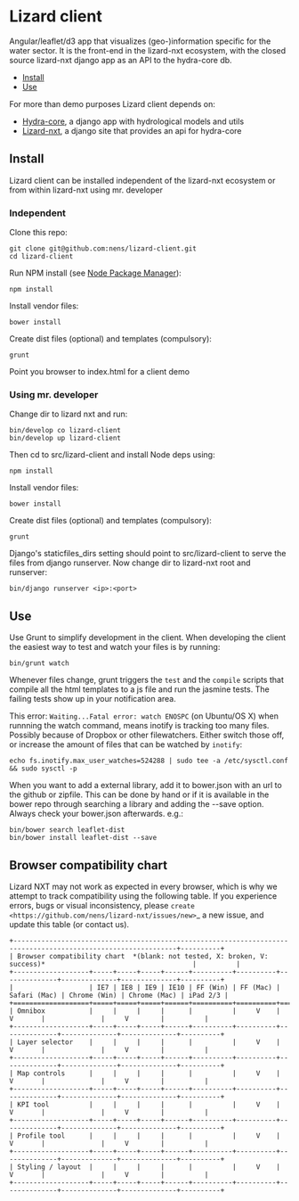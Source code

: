 # Lizard client

Angular/leaflet/d3 app that visualizes (geo-)information specific for the water sector. It is the front-end in the lizard-nxt ecosystem, with the closed source lizard-nxt django app as an API to the hydra-core db.

* [Install](#Install)
* [Use](#Use)

For more than demo purposes Lizard client depends on:

* [Hydra-core]( https://github.com/nens/hydra-core ), a django app with hydrological models and utils
* [Lizard-nxt]( https://github.com/nens/lizard-nxt ), a django site that provides an api for hydra-core

## Install

Lizard client can be installed independent of the lizard-nxt ecosystem or from within lizard-nxt using mr. developer

### Independent

Clone this repo:

    git clone git@github.com:nens/lizard-client.git
    cd lizard-client

Run NPM install (see [Node Package Manager]( https://www.npmjs.org/ )):

    npm install

Install vendor files:

    bower install

Create dist files (optional) and templates (compulsory):

    grunt

Point you browser to index.html for a client demo

### Using mr. developer

Change dir to lizard nxt and run:

    bin/develop co lizard-client
    bin/develop up lizard-client

Then cd to src/lizard-client and install Node deps using:

    npm install
  
Install vendor files:

    bower install

Create dist files (optional) and templates (compulsory):

    grunt
  
Django's staticfiles_dirs setting should point to src/lizard-client to serve the files from django runserver. Now change dir to lizard-nxt root
and runserver:

    bin/django runserver <ip>:<port>

## Use

Use Grunt to simplify development in the client. When developing the client the easiest way to test and watch your files is by running:
  
    bin/grunt watch

Whenever files change, grunt triggers the `test` and the `compile` scripts that compile all the html templates to a js file and run the jasmine tests. The failing tests show up in your notification area.

This error: `Waiting...Fatal error: watch ENOSPC` (on Ubuntu/OS X) when runnning the watch command, means inotify is tracking too many files. Possibly because of Dropbox or other filewatchers. Either switch those off, or increase the amount of files that can be watched by `inotify`:

    echo fs.inotify.max_user_watches=524288 | sudo tee -a /etc/sysctl.conf && sudo sysctl -p

When you want to add a external library, add it to bower.json with an url to the github or zipfile.
This can be done by hand or if it is available in the bower repo through searching a library and
adding the --save option. Always check your bower.json afterwards. e.g.:

    bin/bower search leaflet-dist
    bin/bower install leaflet-dist --save


## Browser compatibility chart

Lizard NXT may not work as expected in every browser, which is why we attempt to track compatibility using the following table.
If you experience errors, bugs or visual inconsistency, please `create <https://github.com/nens/lizard-nxt/issues/new>`_ a new issue, and update this table (or contact us).

    +---------------------------------------------------------------------------------------------------------------+----------+
    | Browser compatibility chart  *(blank: not tested, X: broken, V: success)*                                     |          |
    +-------------------+-----+-----+-----+------+----------+----------+--------------+--------------+--------------+----------+
    |                   | IE7 | IE8 | IE9 | IE10 | FF (Win) | FF (Mac) | Safari (Mac) | Chrome (Win) | Chrome (Mac) | iPad 2/3 |
    +===================+=====+=====+=====+======+==========+==========+==============+==============+==============+==========+
    | Omnibox           |     |     |     |      |          |     V    |      V       |              |     V        |          |
    +-------------------+-----+-----+-----+------+----------+----------+--------------+--------------+--------------+----------+
    | Layer selector    |     |     |     |      |          |     V    |      V       |              |     V        |          |
    +-------------------+-----+-----+-----+------+----------+----------+--------------+--------------+--------------+----------+
    | Map controls      |     |     |     |      |          |     V    |      V       |              |     V        |          |
    +-------------------+-----+-----+-----+------+----------+----------+--------------+--------------+--------------+----------+
    | KPI tool          |     |     |     |      |          |     V    |      V       |              |     V        |          |
    +-------------------+-----+-----+-----+------+----------+----------+--------------+--------------+--------------+----------+
    | Profile tool      |     |     |     |      |          |     V    |      V       |              |     V        |          |
    +-------------------+-----+-----+-----+------+----------+----------+--------------+--------------+--------------+----------+
    | Styling / layout  |     |     |     |      |          |     V    |      V       |              |     V        |          |
    +-------------------+-----+-----+-----+------+----------+----------+--------------+--------------+--------------+----------+

